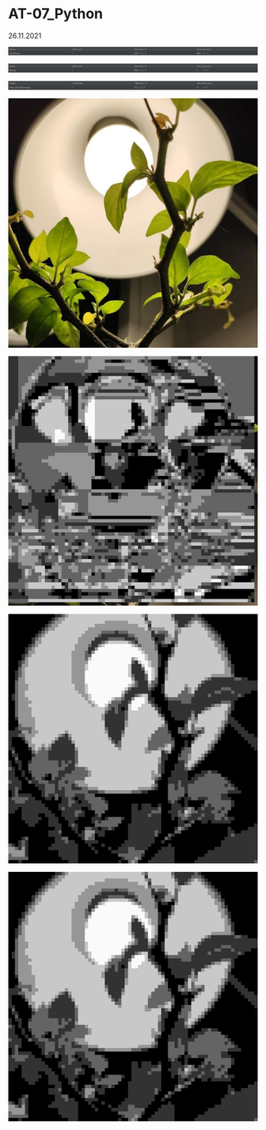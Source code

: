 # AT-07_Python
26.11.2021
<p><img src = "oldfilter.png"></p>
<p><img src = "filter.png"></p>
<p><img src = "filter_with_filename.png"></p>
<p><img src = "img2.jpg">
<p><img src = "res1.jpg">
<p><img src = "res2.jpg">
<p><img src = "res.jpg">
